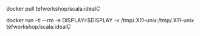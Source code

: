 docker pull  tefworkshop/scala:ideaIC

docker run -ti --rm -e DISPLAY=$DISPLAY -v /tmp/.X11-unix:/tmp/.X11-unix tefworkshop/scala:ideaIC
